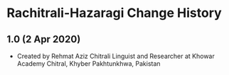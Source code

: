 Rachitrali-Hazaragi Change History
================================

1.0 (2 Apr 2020)
-----------------

* Created by Rehmat Aziz Chitrali Linguist and Researcher at Khowar Academy Chitral, Khyber Pakhtunkhwa, Pakistan